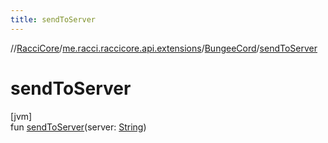 ```yaml
---
title: sendToServer
---
```

//[RacciCore](../../../index.html)/[me.racci.raccicore.api.extensions](../index.html)/[BungeeCord](index.html)/[sendToServer](send-to-server.html)



# sendToServer



[jvm]\
fun [sendToServer](send-to-server.html)(server: [String](https://kotlinlang.org/api/latest/jvm/stdlib/kotlin/-string/index.html))




